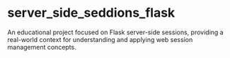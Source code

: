 # server_side_seddions_flask
An educational project focused on Flask server-side sessions, providing a real-world context for understanding and applying web session management concepts.
